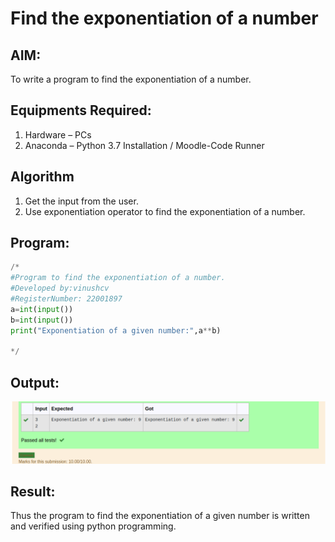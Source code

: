 # Find the exponentiation of a number

## AIM:
To write a program to find the exponentiation of a number.

## Equipments Required:
1. Hardware – PCs
2. Anaconda – Python 3.7 Installation / Moodle-Code Runner

## Algorithm
1. Get the input from the user.
2. Use exponentiation operator to find the exponentiation of a number.

## Program:
```python
/*
#Program to find the exponentiation of a number.
#Developed by:vinushcv 
#RegisterNumber: 22001897
a=int(input())
b=int(input())
print("Exponentiation of a given number:",a**b)

*/
```

## Output:
![output](exponent.png)


## Result:
Thus the program to find the exponentiation of a given number is written and verified using python programming.
